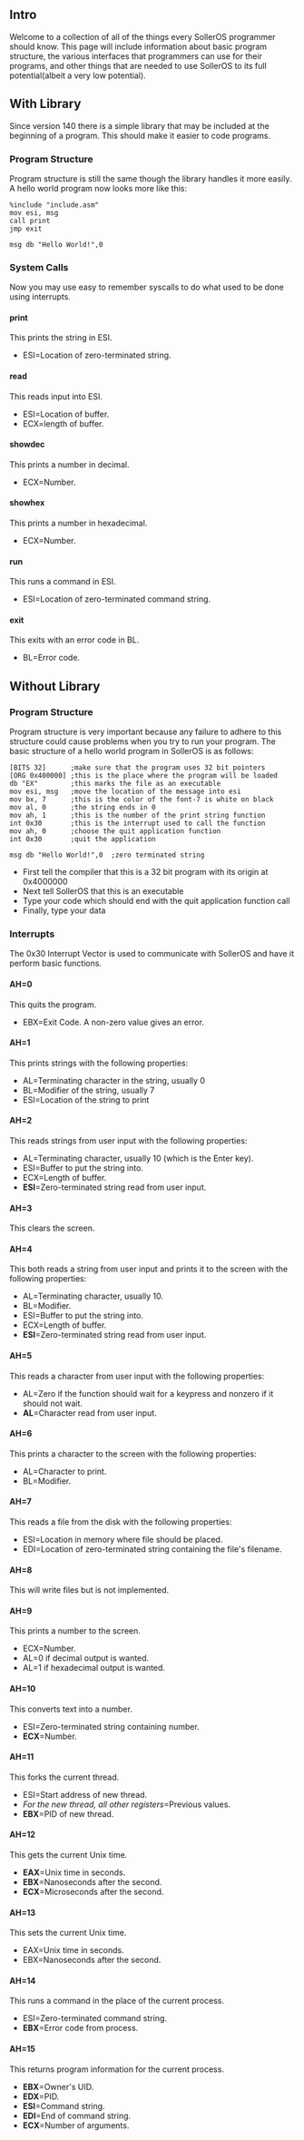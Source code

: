 ## Intro ##
Welcome to a collection of all of the things every SollerOS programmer should know. This page will include information about basic program structure, the various interfaces that programmers can use for their programs, and other things that are needed to use SollerOS to its full potential(albeit a very low potential).

## With Library ##
Since version 140 there is a simple library that may be included at the beginning of a program. This should make it easier to code programs.
### Program Structure ###
Program structure is still the same though the library handles it more easily. A hello world program now looks more like this:
```
%include "include.asm"
mov esi, msg
call print
jmp exit

msg db "Hello World!",0
```

### System Calls ###
Now you may use easy to remember syscalls to do what used to be done using interrupts.
#### print ####
This prints the string in ESI.
  * ESI=Location of zero-terminated string.
#### read ####
This reads input into ESI.
  * ESI=Location of buffer.
  * ECX=length of buffer.
#### showdec ####
This prints a number in decimal.
  * ECX=Number.
#### showhex ####
This prints a number in hexadecimal.
  * ECX=Number.
#### run ####
This runs a command in ESI.
  * ESI=Location of zero-terminated command string.
#### exit ####
This exits with an error code in BL.
  * BL=Error code.

## Without Library ##
### Program Structure ###
Program structure is very important because any failure to adhere to this structure could cause problems when you try to run your program. The basic structure of a hello world program in SollerOS is as follows:
```
[BITS 32]      ;make sure that the program uses 32 bit pointers
[ORG 0x400000] ;this is the place where the program will be loaded
db "EX"        ;this marks the file as an executable
mov esi, msg   ;move the location of the message into esi
mov bx, 7      ;this is the color of the font-7 is white on black
mov al, 0      ;the string ends in 0
mov ah, 1      ;this is the number of the print string function
int 0x30       ;this is the interrupt used to call the function
mov ah, 0      ;choose the quit application function
int 0x30       ;quit the application
   
msg db "Hello World!",0  ;zero terminated string
```
  * First tell the compiler that this is a 32 bit program with its origin at 0x4000000
  * Next tell SollerOS that this is an executable
  * Type your code which should end with the quit application function call
  * Finally, type your data

### Interrupts ###
The 0x30 Interrupt Vector is used to communicate with SollerOS and have it perform basic functions.
#### AH=0 ####
This quits the program.
  * EBX=Exit Code. A non-zero value gives an error.
#### AH=1 ####
This prints strings with the following properties:
  * AL=Terminating character in the string, usually 0
  * BL=Modifier of the string, usually 7
  * ESI=Location of the string to print
#### AH=2 ####
This reads strings from user input with the following properties:
  * AL=Terminating character, usually 10 (which is the Enter key).
  * ESI=Buffer to put the string into.
  * ECX=Length of buffer.
  * **ESI**=Zero-terminated string read from user input.
#### AH=3 ####
This clears the screen.
#### AH=4 ####
This both reads a string from user input and prints it to the screen with the following properties:
  * AL=Terminating character, usually 10.
  * BL=Modifier.
  * ESI=Buffer to put the string into.
  * ECX=Length of buffer.
  * **ESI**=Zero-terminated string read from user input.
#### AH=5 ####
This reads a character from user input with the following properties:
  * AL=Zero if the function should wait for a keypress and nonzero if it should not wait.
  * **AL**=Character read from user input.
#### AH=6 ####
This prints a character to the screen with the following properties:
  * AL=Character to print.
  * BL=Modifier.
#### AH=7 ####
This reads a file from the disk with the following properties:
  * ESI=Location in memory where file should be placed.
  * EDI=Location of zero-terminated string containing the file's filename.
#### AH=8 ####
This will write files but is not implemented.
#### AH=9 ####
This prints a number to the screen.
  * ECX=Number.
  * AL=0 if decimal output is wanted.
  * AL=1 if hexadecimal output is wanted.
#### AH=10 ####
This converts text into a number.
  * ESI=Zero-terminated string containing number.
  * **ECX**=Number.
#### AH=11 ####
This forks the current thread.
  * ESI=Start address of new thread.
  * _For the new thread, all other registers_=Previous values.
  * **EBX**=PID of new thread.
#### AH=12 ####
This gets the current Unix time.
  * **EAX**=Unix time in seconds.
  * **EBX**=Nanoseconds after the second.
  * **ECX**=Microseconds after the second.
#### AH=13 ####
This sets the current Unix time.
  * EAX=Unix time in seconds.
  * EBX=Nanoseconds after the second.
#### AH=14 ####
This runs a command in the place of the current process.
  * ESI=Zero-terminated command string.
  * **EBX**=Error code from process.
#### AH=15 ####
This returns program information for the current process.
  * **EBX**=Owner's UID.
  * **EDX**=PID.
  * **ESI**=Command string.
  * **EDI**=End of command string.
  * **ECX**=Number of arguments.